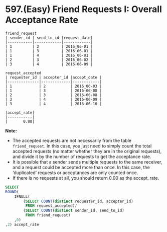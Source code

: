 # 597.\(Easy\) Friend Requests I: Overall Acceptance Rate

```text
friend_request
| sender_id | send_to_id |request_date|
|-----------|------------|------------|
| 1         | 2          | 2016_06-01 |
| 1         | 3          | 2016_06-01 |
| 1         | 4          | 2016_06-01 |
| 2         | 3          | 2016_06-02 |
| 3         | 4          | 2016-06-09 |
 
request_accepted
| requester_id | accepter_id |accept_date |
|--------------|-------------|------------|
| 1            | 2           | 2016_06-03 |
| 1            | 3           | 2016-06-08 |
| 2            | 3           | 2016-06-08 |
| 3            | 4           | 2016-06-09 |
| 3            | 4           | 2016-06-10 |

|accept_rate|
|-----------|
|       0.80|
```

**Note:**

* The accepted requests are not necessarily from the table `friend_request`. In this case, you just need to simply count the total accepted requests \(no matter whether they are in the original requests\), and divide it by the number of requests to get the acceptance rate.
* It is possible that a sender sends multiple requests to the same receiver, and a request could be accepted more than once. In this case, the ‘duplicated’ requests or acceptances are only counted once.
* If there is no requests at all, you should return 0.00 as the accept\_rate.

```sql
SELECT
ROUND(
    IFNULL(
        (SELECT COUNT(distinct requester_id, accepter_id)
         FROM request_accepted)/ 
        (SELECT COUNT(distinct sender_id, send_to_id)
         FROM friend_request)
    ,0)
,2) accept_rate
```

